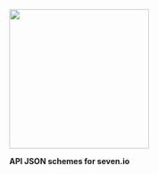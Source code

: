 <img src="https://www.seven.io/wp-content/uploads/Logo.svg" width="250" />


**API JSON schemes for seven.io**
